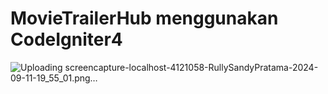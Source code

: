 # MovieTrailerHub menggunakan CodeIgniter4
![Uploading screencapture-localhost-4121058-RullySandyPratama-2024-09-11-19_55_01.png…]()
